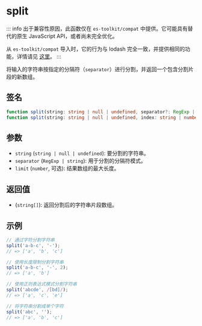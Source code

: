 # split

::: info
出于兼容性原因，此函数仅在 `es-toolkit/compat` 中提供。它可能具有替代的原生 JavaScript API，或者尚未完全优化。

从 `es-toolkit/compat` 导入时，它的行为与 lodash 完全一致，并提供相同的功能，详情请见 [这里](../../../compatibility.md)。
:::

将输入的字符串按指定的分隔符（`separator`）进行分割，并返回一个包含分割片段的新数组。

## 签名

```typescript
function split(string: string | null | undefined, separator?: RegExp | string, limit?: number): string[];
function split(string: string | null | undefined, index: string | number, guard: object): string[];
```

## 参数

- `string` (`string | null | undefined`): 要分割的字符串。
- `separator` (`RegExp | string`): 用于分割的分隔符模式。
- `limit` (`number`, 可选): 结果数组的最大长度。

## 返回值

- (`string[]`): 返回分割后的字符串片段数组。

## 示例

```js
// 通过字符分割字符串
split('a-b-c', '-');
// => ['a', 'b', 'c']

// 使用长度限制分割字符串
split('a-b-c', '-', 2);
// => ['a', 'b']

// 使用正则表达式模式分割字符串
split('abcde', /[bd]/);
// => ['a', 'c', 'e']

// 将字符串分割成单个字符
split('abc', '');
// => ['a', 'b', 'c']
```
